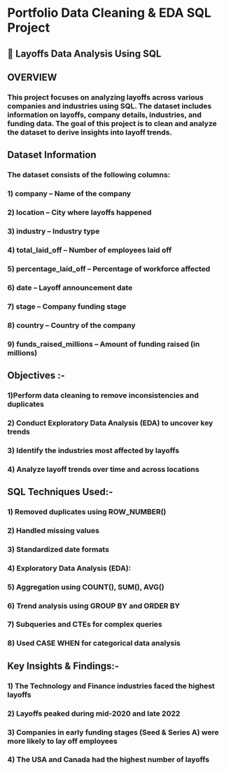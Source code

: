 # Portfolio Data Cleaning & EDA SQL Project

## 🚀 Layoffs Data Analysis Using SQL

## OVERVIEW
### This project focuses on analyzing layoffs across various companies and industries using SQL. The dataset includes information on layoffs, company details, industries, and funding data. The goal of this project is to clean and analyze the dataset to derive insights into layoff trends.

## Dataset Information
### The dataset consists of the following columns:
### 1) company – Name of the company
### 2) location – City where layoffs happened
### 3) industry – Industry type
### 4) total_laid_off – Number of employees laid off
### 5) percentage_laid_off – Percentage of workforce affected
### 6) date – Layoff announcement date
### 7) stage – Company funding stage
### 8) country – Country of the company
### 9) funds_raised_millions – Amount of funding raised (in millions)

## Objectives :-
### 1)Perform data cleaning to remove inconsistencies and duplicates
### 2) Conduct Exploratory Data Analysis (EDA) to uncover key trends
### 3) Identify the industries most affected by layoffs
### 4) Analyze layoff trends over time and across locations

## SQL Techniques Used:-

### 1) Removed duplicates using ROW_NUMBER()
### 2) Handled missing values
### 3) Standardized date formats
### 4) Exploratory Data Analysis (EDA):
### 5) Aggregation using COUNT(), SUM(), AVG()
### 6) Trend analysis using GROUP BY and ORDER BY
### 7) Subqueries and CTEs for complex queries
### 8) Used CASE WHEN for categorical data analysis

## Key Insights & Findings:-

### 1) The Technology and Finance industries faced the highest layoffs
### 2) Layoffs peaked during mid-2020 and late 2022
### 3) Companies in early funding stages (Seed & Series A) were more likely to lay off employees
### 4) The USA and Canada had the highest number of layoffs



